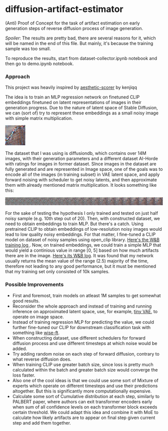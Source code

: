 # diffusion-artifact-estimator

(Anti) Proof of Concept for the task of artifact estimation on early generation steps of reverse diffusion process of image generation.

*Spoiler*: The results are pretty bad, there are several reasons for it, which will be named in the end of this file. But mainly, it's because the training sample was too small.

To reproduce the results, start from dataset-collector.ipynb notebook and then go to demo.ipynb notebook.

### Approach

This project was heavily inspired by [aesthetic-scorer](https://github.com/kenjiqq/aesthetics-scorer) by kenjiqq

The idea is to train an MLP regression network on finetuned CLIP embeddings finetuned on latent representations of images in their generation progress. Due to the nature of latent space of Stable Diffusion, we can (sort of) try to represent these embeddings as a small noisy image with simple matrix multiplication. 

![latent representation](assets/latent_representation.png)

The dataset that I was using is diffusiondb, which contains over 14M images, with their generation parameters and a different dataset AI-Horde with ratings for images in former dataset. SInce images in the dataset are fully generated and are represented in Image space, one of the goals was to encode all of the images (in training subset) in VAE latent space, and apply forward noising with scheduler to get noisy latents, and then approximate them with already mentioned matrix multiplication. It looks something like this:

![forward-noise](assets/forward_noise.png)

For the sake of testing the hypothesis I only trained and tested on just half noisy sample (e.g. 10th step out of 20). Then, with constructed dataset, we need to obtain embeddings to train MLP. But there's a catch. Using pretrained CLIP to obtain embeddings of low-resolution noisy images would lead to low quality noisy embeddings. For that matter, I fine-tuned a CLIP model on dataset of noisy samples using open_clip library. [Here&#39;s the W&amp;B training log ](https://api.wandb.ai/links/stamps-labs/ptzem7g6). Now, on trained embeddings, we could train a simple MLP that would yield a continious value in range [0, 5] based on how much artifacts there are in the image. [Here&#39;s its W&amp;B log](https://api.wandb.ai/links/stamps-labs/we6ugqc4). It was found that my network usually returns the mean value of the range (2.5) majority of the time, therefore not leading to any good performance, but it must be mentioned that my training set only consisted of 10k samples.

### Possible Improvements

* First and foremost, train models on atleast 1M samples to get somewhat good results.
* Reconsider the whole approach and instead of training and running inference on approximated latent space, use, for example, [tiny VAE](https://github.com/madebyollin/taesd), to operate on image space.
* Instead of training regression MLP for predicting the value, we could further fine-tuned our CLIP for downstream classification task with something like [wise-ft](https://github.com/mlfoundations/wise-ft).
* When constructing dataset, use different schedulers for forward diffusion process and use different timesteps at which noise would be added.
* Try adding random noise on each step of forward diffusion, contrary to what reverse diffusion does.
* When training CLIP use greater batch size, since loss is pretty much calculated within the batch and greater batch size would converge the loss faster.
* Also one of the cool ideas is that we could use some sort of Mixture of experts which operate on different timesteps and use their predictions altogether. But this is significantly more computationally expensive.
* Calculate some sort of Cumulative distribution at each step, similarly to PALBERT paper, where authors can exit transformer encoders early when sum of all confidence levels on each transformer block exceeds certain threshold. We could adapt this idea and combine it with MoE to calculate how likely artifacts are to appear on final step given current step and add them together.
